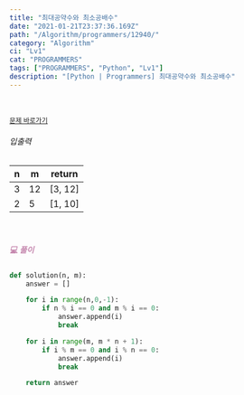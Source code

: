 ```yaml
---
title: "최대공약수와 최소공배수"
date: "2021-01-21T23:37:36.169Z"
path: "/Algorithm/programmers/12940/"
category: "Algorithm"
ci: "Lv1"
cat: "PROGRAMMERS"
tags: ["PROGRAMMERS", "Python", "Lv1"]
description: "[Python | Programmers] 최대공약수와 최소공배수"
---
```


<br />

<a href="https://programmers.co.kr/learn/courses/30/lessons/12940"><small>문제 바로가기</small></a>

###### 입출력

| n    | m    | return  |
| ---- | ---- | ------- |
| 3    | 12   | [3, 12] |
| 2    | 5    | [1, 10] |

<br />

##### <h5 style="color:#C587AE;">💻 풀이</h5>

```python
def solution(n, m):
    answer = []

    for i in range(n,0,-1):
        if n % i == 0 and m % i == 0:
            answer.append(i)
            break

    for i in range(m, m * n + 1):
        if i % m == 0 and i % n == 0:
            answer.append(i)
            break

    return answer
```



<br />

